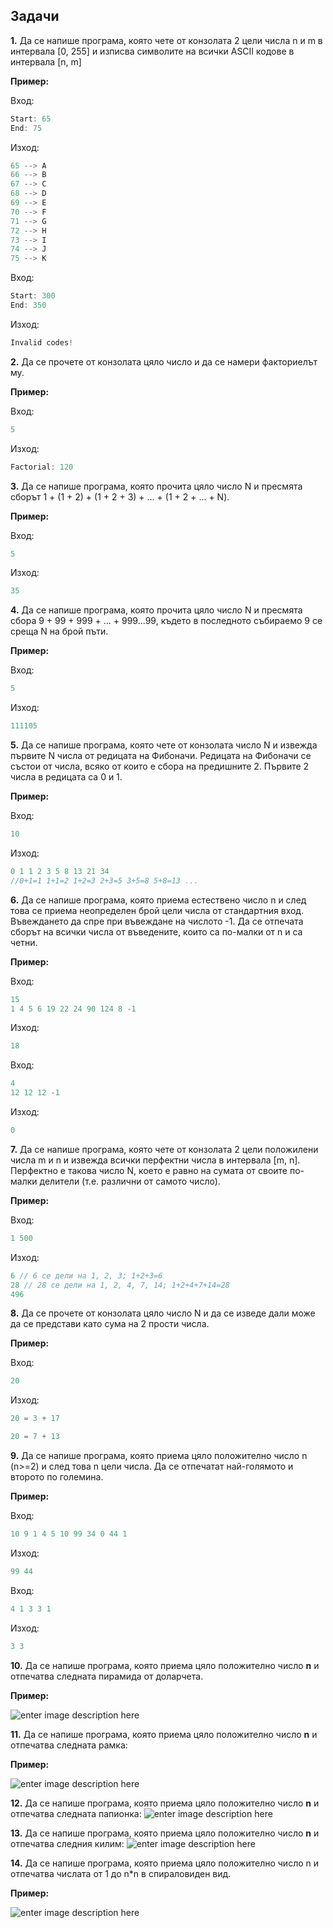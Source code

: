 ## Задачи
**1.** Да се напише програма, която чете от конзолата 2 цели числа n и m в интервала [0, 255] и изписва символите на всички ASCII кодове в интервала [n, m]

**Пример:**

Вход:
```c++
Start: 65
End: 75
```
Изход:
```c++
65 --> A  
66 --> B  
67 --> C  
68 --> D  
69 --> E  
70 --> F  
71 --> G  
72 --> H  
73 --> I  
74 --> J  
75 --> K
```
Вход:
```c++
Start: 300
End: 350
```
Изход:
```c++
Invalid codes!
```
**2.** Да се прочетe от конзолата цяло число и да се намери факториелът му.

 **Пример:**

Вход:
```c++
5
```
Изход:
```c++
Factorial: 120
```
**3.** Да се напише програма, която прочита цяло число N и пресмята сборът 1 + (1 + 2) + (1 + 2 + 3) + ... + (1 + 2 + ... + N).
 
 **Пример:**

Вход:
```c++
5
```
Изход:
```c++
35
```

**4.** Да се напише програма, която прочита цяло число N и пресмята сбора 9 + 99 + 999 + ... + 999...99, където в последното събираемо 9 се среща N на брой пъти.

**Пример:**

Вход:
```c++
5
```
Изход:
```c++
111105
```

**5.** Да се напише програма, която чете от конзолата число N и извежда първите N числа от редицата на Фибоначи. Редицата на Фибоначи се състои от числа, всяко от които е сбора на предишните 2. Първите 2 числа в редицата са 0 и 1.

**Пример:**

Вход:
```c++
10
```
Изход:
```c++
0 1 1 2 3 5 8 13 21 34
//0+1=1 1+1=2 1+2=3 2+3=5 3+5=8 5+8=13 ...
```
**6.** Да се напише програма, която приема естествено число n и след това се приема неопределен брой цели числа от стандартния вход. Въвеждането да спре при въвеждане на числото -1. Да се отпечата сборът на всички числа от въведените, които са по-малки от n и са четни.

**Пример:**

Вход:
```c++
15
1 4 5 6 19 22 24 90 124 8 -1
```
Изход:
```c++
18
```
Вход:
```c++
4
12 12 12 -1
```
Изход:
```c++
0
```
**7.** Да се напише програма, която чете от конзолата 2 цели положилени числа m и n и извежда всички перфектни числа в интервала [m, n]. Перфектно е такова число N, което е равно на сумата от своите по-малки делители (т.е. различни от самото число).

**Пример:**

Вход:
```c++
1 500
```

Изход:
```c++
6 // 6 се дели на 1, 2, 3; 1+2+3=6
28 // 28 се дели на 1, 2, 4, 7, 14; 1+2+4+7+14=28
496
```
**8.** Да се прочете от конзолата цяло число N и да се изведе дали може да се представи като сума на 2 прости числа.

 **Пример:**

Вход:
```c++
20
```
Изход:
```c++
20 = 3 + 17

20 = 7 + 13
```
**9.** Да се напише програма, която приема цяло положително число n (n>=2) и след това n цели числа. Да се отпечатат най-голямото и второто по големина.

**Пример:**

Вход:
```c++
10 9 1 4 5 10 99 34 0 44 1
```
Изход:
```c++
99 44
```
Вход:
```c++
4 1 3 3 1
```
Изход:
```c++
3 3
```
**10.** Да се напише програма, която приема цяло положително число **n** и отпечатва следната пирамида от доларчета.

**Пример:**

![enter image description here](https://i.ibb.co/SNqW5YF/Capture.png)

**11.** Да се напише програма, която приема цяло положително число **n** и отпечатва следната рамка:

**Пример:**

![enter image description here](https://i.ibb.co/vBjhsTj/Capture2.png)

**12.** Да се напише програма, която приема цяло положително число **n** и отпечатва следната папионка:
![enter image description here](https://i.ibb.co/NKSPm4z/ddz.png)

**13.** Да се напише програма, която приема цяло положително число **n** и отпечатва следния килим:
![enter image description here](https://i.ibb.co/c2w8Gwt/kilim.png)


**14.** Да се напише програма, която приема цяло положително число n и отпечатва числата от 1 до n*n в спираловиден вид.

**Пример:**

![enter image description here](https://i.ibb.co/KF7TcH6/Capture6.png)
